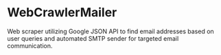 # WebCrawlerMailer
Web scraper utilizing Google JSON API to find email addresses based on user queries and automated SMTP sender for targeted email communication.

